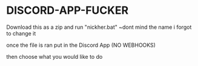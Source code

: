 # DISCORD-APP-FUCKER

Download this as a zip and run "nickher.bat" 
~dont mind the name i forgot to change it

once the file is ran put in the Discord App (NO WEBHOOKS)

then choose what you would like to do


